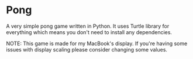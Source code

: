 # Pong

A very simple pong game written in Python. It uses Turtle library for everything which means you don't need to install any dependencies.

NOTE: This game is made for my MacBook's display. If you're having some issues with display scaling please consider changing some values.
